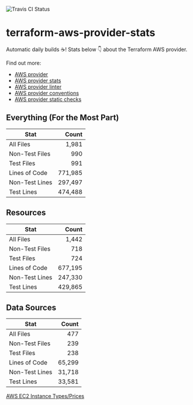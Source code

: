 ![Travis CI Status](https://travis-ci.org/YakDriver/terraform-aws-provider-stats.svg?branch=main)
# terraform-aws-provider-stats

Automatic daily builds :coffee:! Stats below :point_down: about the Terraform AWS provider.

Find out more:
* [AWS provider](https://github.com/terraform-providers/terraform-provider-aws)
* [AWS provider stats](https://github.com/YakDriver/terraform-aws-provider-stats)
* [AWS provider linter](https://github.com/terraform-providers/terraform-provider-aws/tree/master/awsproviderlint)
* [AWS provider conventions](https://github.com/YakDriver/terraform-aws-conventions)
* [AWS provider static checks](https://github.com/YakDriver/terraform-aws-provider-static-checks)



## Everything (For the Most Part)

|  Stat  |  Count  |
| ------------- | -------------: |
|  All Files  |  1,981  |
|  Non-Test Files  |  990  |
|  Test Files  |  991  |
|  Lines of Code  |  771,985  |
|  Non-Test Lines  |  297,497  |
|  Test Lines  |  474,488  |



## Resources

|  Stat  |  Count  |
| ------------- | -------------: |
|  All Files  |  1,442  |
|  Non-Test Files  |  718  |
|  Test Files  |  724  |
|  Lines of Code  |  677,195  |
|  Non-Test Lines  |  247,330  |
|  Test Lines  |  429,865  |



## Data Sources

|  Stat  |  Count  |
| ------------- | -------------: |
|  All Files  |  477  |
|  Non-Test Files  |  239  |
|  Test Files  |  238  |
|  Lines of Code  |  65,299  |
|  Non-Test Lines  |  31,718  |
|  Test Lines  |  33,581  |




[AWS EC2 Instance Types/Prices](https://github.com/YakDriver/aws-ec2-instance-types)
